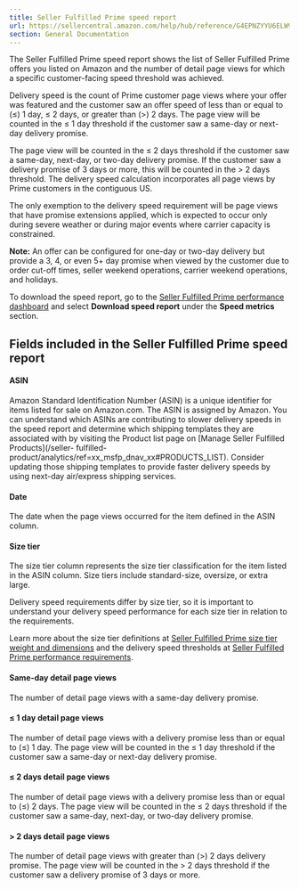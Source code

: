 ```yaml
---
title: Seller Fulfilled Prime speed report
url: https://sellercentral.amazon.com/help/hub/reference/G4EPNZYYU6ELW96U
section: General Documentation
---
```


The Seller Fulfilled Prime speed report shows the list of Seller Fulfilled
Prime offers you listed on Amazon and the number of detail page views for
which a specific customer-facing speed threshold was achieved.

Delivery speed is the count of Prime customer page views where your offer was
featured and the customer saw an offer speed of less than or equal to (≤) 1
day, ≤ 2 days, or greater than (>) 2 days. The page view will be counted in
the ≤ 1 day threshold if the customer saw a same-day or next-day delivery
promise.

The page view will be counted in the ≤ 2 days threshold if the customer saw a
same-day, next-day, or two-day delivery promise. If the customer saw a
delivery promise of 3 days or more, this will be counted in the > 2 days
threshold. The delivery speed calculation incorporates all page views by Prime
customers in the contiguous US.

The only exemption to the delivery speed requirement will be page views that
have promise extensions applied, which is expected to occur only during severe
weather or during major events where carrier capacity is constrained.

**Note:** An offer can be configured for one-day or two-day delivery but
provide a 3, 4, or even 5+ day promise when viewed by the customer due to
order cut-off times, seller weekend operations, carrier weekend operations,
and holidays.

To download the speed report, go to the [Seller Fulfilled Prime performance
dashboard](/seller-fulfilled-prime/seller-performance) and select **Download
speed report** under the **Speed metrics** section.

## Fields included in the Seller Fulfilled Prime speed report

#### ASIN

Amazon Standard Identification Number (ASIN) is a unique identifier for items
listed for sale on Amazon.com. The ASIN is assigned by Amazon. You can
understand which ASINs are contributing to slower delivery speeds in the speed
report and determine which shipping templates they are associated with by
visiting the Product list page on [Manage Seller Fulfilled Products](/seller-
fulfilled-product/analytics/ref=xx_msfp_dnav_xx#PRODUCTS_LIST). Consider
updating those shipping templates to provide faster delivery speeds by using
next-day air/express shipping services.

#### Date

The date when the page views occurred for the item defined in the ASIN column.

#### Size tier

The size tier column represents the size tier classification for the item
listed in the ASIN column. Size tiers include standard-size, oversize, or
extra large.

Delivery speed requirements differ by size tier, so it is important to
understand your delivery speed performance for each size tier in relation to
the requirements.

Learn more about the size tier definitions at [Seller Fulfilled Prime size
tier weight and dimensions](/gp/help/G8Z8W3UU58Q9KDT7) and the delivery speed
thresholds at [Seller Fulfilled Prime performance
requirements](/gp/help/G202072550).

#### Same-day detail page views

The number of detail page views with a same-day delivery promise.

#### ≤ 1 day detail page views

The number of detail page views with a delivery promise less than or equal to
(≤) 1 day. The page view will be counted in the ≤ 1 day threshold if the
customer saw a same-day or next-day delivery promise.

#### ≤ 2 days detail page views

The number of detail page views with a delivery promise less than or equal to
(≤) 2 days. The page view will be counted in the ≤ 2 days threshold if the
customer saw a same-day, next-day, or two-day delivery promise.

#### > 2 days detail page views

The number of detail page views with greater than (>) 2 days delivery promise.
The page view will be counted in the > 2 days threshold if the customer saw a
delivery promise of 3 days or more.

